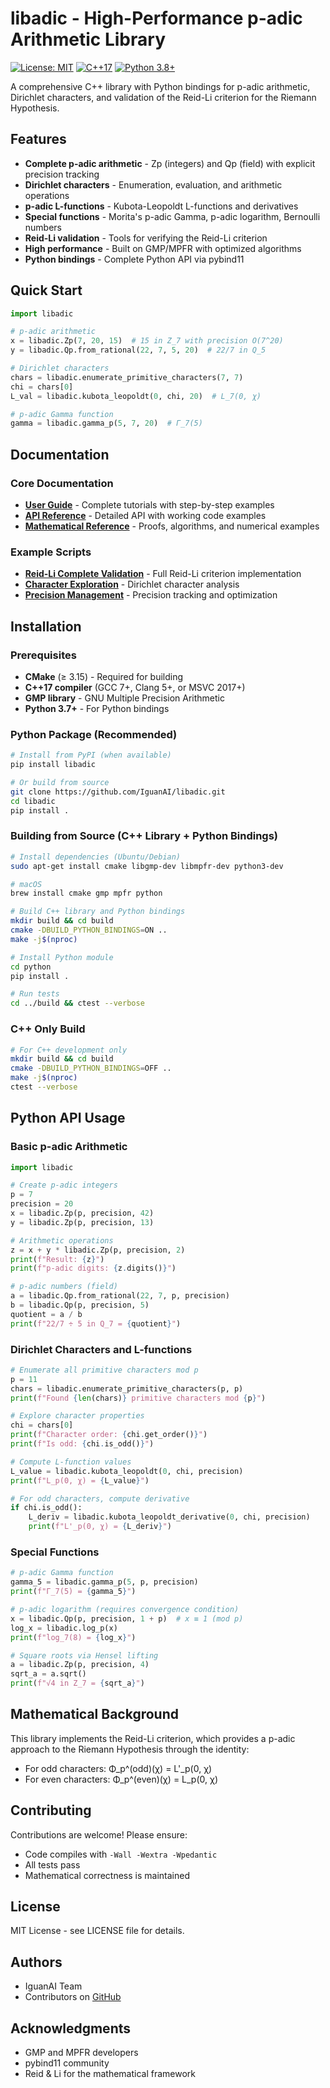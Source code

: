 # libadic - High-Performance p-adic Arithmetic Library

[![License: MIT](https://img.shields.io/badge/License-MIT-yellow.svg)](https://opensource.org/licenses/MIT)
[![C++17](https://img.shields.io/badge/C%2B%2B-17-blue.svg)](https://isocpp.org/std/the-standard)
[![Python 3.8+](https://img.shields.io/badge/Python-3.8%2B-blue.svg)](https://www.python.org/)

A comprehensive C++ library with Python bindings for p-adic arithmetic, Dirichlet characters, and validation of the Reid-Li criterion for the Riemann Hypothesis.

## Features

- **Complete p-adic arithmetic** - Zp (integers) and Qp (field) with explicit precision tracking
- **Dirichlet characters** - Enumeration, evaluation, and arithmetic operations
- **p-adic L-functions** - Kubota-Leopoldt L-functions and derivatives
- **Special functions** - Morita's p-adic Gamma, p-adic logarithm, Bernoulli numbers
- **Reid-Li validation** - Tools for verifying the Reid-Li criterion
- **High performance** - Built on GMP/MPFR with optimized algorithms
- **Python bindings** - Complete Python API via pybind11

## Quick Start

```python
import libadic

# p-adic arithmetic
x = libadic.Zp(7, 20, 15)  # 15 in Z_7 with precision O(7^20)
y = libadic.Qp.from_rational(22, 7, 5, 20)  # 22/7 in Q_5

# Dirichlet characters
chars = libadic.enumerate_primitive_characters(7, 7)
chi = chars[0]
L_val = libadic.kubota_leopoldt(0, chi, 20)  # L_7(0, χ)

# p-adic Gamma function
gamma = libadic.gamma_p(5, 7, 20)  # Γ_7(5)
```

## Documentation

### Core Documentation
- [**User Guide**](docs/USER_GUIDE.md) - Complete tutorials with step-by-step examples
- [**API Reference**](docs/API_REFERENCE.md) - Detailed API with working code examples  
- [**Mathematical Reference**](docs/MATHEMATICAL_REFERENCE.md) - Proofs, algorithms, and numerical examples

### Example Scripts
- [**Reid-Li Complete Validation**](examples/reid_li_complete.py) - Full Reid-Li criterion implementation
- [**Character Exploration**](examples/character_exploration.py) - Dirichlet character analysis
- [**Precision Management**](examples/precision_management.py) - Precision tracking and optimization

## Installation

### Prerequisites

- **CMake** (≥ 3.15) - Required for building
- **C++17 compiler** (GCC 7+, Clang 5+, or MSVC 2017+)
- **GMP library** - GNU Multiple Precision Arithmetic
- **Python 3.7+** - For Python bindings

### Python Package (Recommended)

```bash
# Install from PyPI (when available)
pip install libadic

# Or build from source
git clone https://github.com/IguanAI/libadic.git
cd libadic
pip install .
```

### Building from Source (C++ Library + Python Bindings)

```bash
# Install dependencies (Ubuntu/Debian)
sudo apt-get install cmake libgmp-dev libmpfr-dev python3-dev

# macOS
brew install cmake gmp mpfr python

# Build C++ library and Python bindings
mkdir build && cd build
cmake -DBUILD_PYTHON_BINDINGS=ON ..
make -j$(nproc)

# Install Python module
cd python
pip install .

# Run tests
cd ../build && ctest --verbose
```

### C++ Only Build

```bash
# For C++ development only
mkdir build && cd build
cmake -DBUILD_PYTHON_BINDINGS=OFF ..
make -j$(nproc)
ctest --verbose
```

## Python API Usage

### Basic p-adic Arithmetic

```python
import libadic

# Create p-adic integers
p = 7
precision = 20
x = libadic.Zp(p, precision, 42)
y = libadic.Zp(p, precision, 13)

# Arithmetic operations
z = x + y * libadic.Zp(p, precision, 2)
print(f"Result: {z}")
print(f"p-adic digits: {z.digits()}")

# p-adic numbers (field)
a = libadic.Qp.from_rational(22, 7, p, precision)
b = libadic.Qp(p, precision, 5)
quotient = a / b
print(f"22/7 ÷ 5 in Q_7 = {quotient}")
```

### Dirichlet Characters and L-functions

```python
# Enumerate all primitive characters mod p
p = 11
chars = libadic.enumerate_primitive_characters(p, p)
print(f"Found {len(chars)} primitive characters mod {p}")

# Explore character properties
chi = chars[0]
print(f"Character order: {chi.get_order()}")
print(f"Is odd: {chi.is_odd()}")

# Compute L-function values
L_value = libadic.kubota_leopoldt(0, chi, precision)
print(f"L_p(0, χ) = {L_value}")

# For odd characters, compute derivative
if chi.is_odd():
    L_deriv = libadic.kubota_leopoldt_derivative(0, chi, precision)
    print(f"L'_p(0, χ) = {L_deriv}")
```

### Special Functions

```python
# p-adic Gamma function
gamma_5 = libadic.gamma_p(5, p, precision)
print(f"Γ_7(5) = {gamma_5}")

# p-adic logarithm (requires convergence condition)
x = libadic.Qp(p, precision, 1 + p)  # x ≡ 1 (mod p)
log_x = libadic.log_p(x)
print(f"log_7(8) = {log_x}")

# Square roots via Hensel lifting
a = libadic.Zp(p, precision, 4)
sqrt_a = a.sqrt()
print(f"√4 in Z_7 = {sqrt_a}")
```

## Mathematical Background

This library implements the Reid-Li criterion, which provides a p-adic approach to the Riemann Hypothesis through the identity:

- For odd characters: Φ_p^(odd)(χ) = L'_p(0, χ)
- For even characters: Φ_p^(even)(χ) = L_p(0, χ)

## Contributing

Contributions are welcome! Please ensure:
- Code compiles with `-Wall -Wextra -Wpedantic`
- All tests pass
- Mathematical correctness is maintained

## License

MIT License - see LICENSE file for details.

## Authors

- IguanAI Team
- Contributors on [GitHub](https://github.com/IguanAI/libadic/graphs/contributors)

## Acknowledgments

- GMP and MPFR developers
- pybind11 community
- Reid & Li for the mathematical framework
